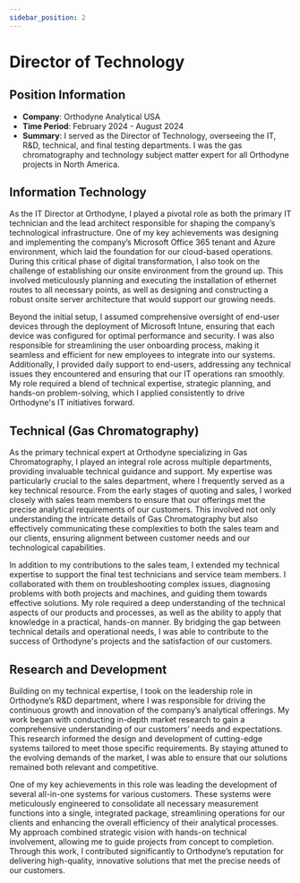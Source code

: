 ```yaml
---
sidebar_position: 2
---
```


# Director of Technology

## Position Information

- **Company**: Orthodyne Analytical USA
- **Time Period**: February 2024 - August 2024
- **Summary**: I served as the Director of Technology, overseeing the IT, R&D, technical, and final testing departments. I was the gas chromatography and technology subject matter expert for all Orthodyne projects in North America.

## Information Technology

As the IT Director at Orthodyne, I played a pivotal role as both the primary IT technician and the lead architect responsible for shaping the company’s technological infrastructure. One of my key achievements was designing and implementing the company’s Microsoft Office 365 tenant and Azure environment, which laid the foundation for our cloud-based operations. During this critical phase of digital transformation, I also took on the challenge of establishing our onsite environment from the ground up. This involved meticulously planning and executing the installation of ethernet routes to all necessary points, as well as designing and constructing a robust onsite server architecture that would support our growing needs.

Beyond the initial setup, I assumed comprehensive oversight of end-user devices through the deployment of Microsoft Intune, ensuring that each device was configured for optimal performance and security. I was also responsible for streamlining the user onboarding process, making it seamless and efficient for new employees to integrate into our systems. Additionally, I provided daily support to end-users, addressing any technical issues they encountered and ensuring that our IT operations ran smoothly. My role required a blend of technical expertise, strategic planning, and hands-on problem-solving, which I applied consistently to drive Orthodyne's IT initiatives forward.

## Technical (Gas Chromatography)

As the primary technical expert at Orthodyne specializing in Gas Chromatography, I played an integral role across multiple departments, providing invaluable technical guidance and support. My expertise was particularly crucial to the sales department, where I frequently served as a key technical resource. From the early stages of quoting and sales, I worked closely with sales team members to ensure that our offerings met the precise analytical requirements of our customers. This involved not only understanding the intricate details of Gas Chromatography but also effectively communicating these complexities to both the sales team and our clients, ensuring alignment between customer needs and our technological capabilities.

In addition to my contributions to the sales team, I extended my technical expertise to support the final test technicians and service team members. I collaborated with them on troubleshooting complex issues, diagnosing problems with both projects and machines, and guiding them towards effective solutions. My role required a deep understanding of the technical aspects of our products and processes, as well as the ability to apply that knowledge in a practical, hands-on manner. By bridging the gap between technical details and operational needs, I was able to contribute to the success of Orthodyne's projects and the satisfaction of our customers.

## Research and Development

Building on my technical expertise, I took on the leadership role in Orthodyne’s R&D department, where I was responsible for driving the continuous growth and innovation of the company’s analytical offerings. My work began with conducting in-depth market research to gain a comprehensive understanding of our customers’ needs and expectations. This research informed the design and development of cutting-edge systems tailored to meet those specific requirements. By staying attuned to the evolving demands of the market, I was able to ensure that our solutions remained both relevant and competitive.

One of my key achievements in this role was leading the development of several all-in-one systems for various customers. These systems were meticulously engineered to consolidate all necessary measurement functions into a single, integrated package, streamlining operations for our clients and enhancing the overall efficiency of their analytical processes. My approach combined strategic vision with hands-on technical involvement, allowing me to guide projects from concept to completion. Through this work, I contributed significantly to Orthodyne’s reputation for delivering high-quality, innovative solutions that met the precise needs of our customers.
